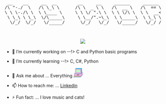 
 <div align="center">
  <pre style="background-color:transparent !important">
 __    __     __  __        __     __     ______     ______     __  __       
/\ "-./  \   /\ \_\ \      /\ \  _ \ \   /\  __ \   /\  == \   /\ \/ /       
\ \ \-./\ \  \ \____ \     \ \ \/ ".\ \  \ \ \/\ \  \ \  __<   \ \  _"-.     
 \ \_\ \ \_\  \/\_____\     \ \__/".~\_\  \ \_____\  \ \_\ \_\  \ \_\ \_\    
  \/_/  \/_/   \/_____/      \/_/   \/_/   \/_____/   \/_/ /_/   \/_/\/_/    
                                                                             
  </pre>
</div>
  

<!-- <img src="https://www.freepik.com/premium-vector/mobile-app-development-background_5546916.htm#page=4&query=code&position=30"> -->
<!-- <img src="/images/612.jpg" > --> 

<div align="center">
<img src="/Images/MOSHED-2021-5-5-15-53-22.gif" >
</div>


- 🔭 I’m currently working on --!> C  and Python basic programs

- 🌱 I’m currently learning --!> C, C#, Python 
- 💬 Ask me about ... Everything <img src="/Images/giphy.gif" width="30" height="30">
- 📫 How to reach me: ... [Linkedin](https://www.linkedin.com/in/raimundo-gallino-bb60671b6/)
- ⚡ Fun fact: ... I love music and cats!

